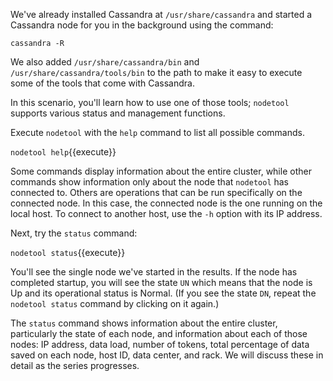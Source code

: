 We've already installed Cassandra at `/usr/share/cassandra` and started a Cassandra node for you in the background using the command:

`cassandra -R`

We also added `/usr/share/cassandra/bin` and `/usr/share/cassandra/tools/bin` to the path to make it easy to execute some of the tools that come with Cassandra.

In this scenario, you'll learn how to use one of those tools; `nodetool`  supports various status and management functions.

Execute `nodetool` with the `help` command to list all possible commands.

`nodetool help`{{execute}}

Some commands display information about the entire cluster, while other commands show information only about the node that `nodetool` has connected to. Others are operations that can be run specifically on the connected node. In this case, the connected node is the one running on the local host. To connect to another host, use the `-h` option with its IP address.

Next, try the `status` command:

`nodetool status`{{execute}}

You'll see the single node we've started in the results. If the node has completed startup, you will see the state `UN` which means that the node is Up and its operational status is Normal. (If you see the state `DN`, repeat the `nodetool status` command by clicking on it again.)

The `status` command shows information about the entire cluster, particularly the state of each node, and information about each of those nodes: IP address, data load, number of tokens, total percentage of data saved on each node, host ID, data center, and rack. We will discuss these in detail as the series progresses.

